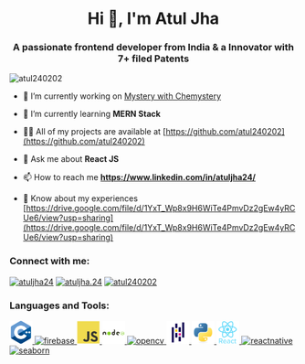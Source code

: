 
<h1 align="center">Hi 👋, I'm Atul Jha</h1>
<h3 align="center">A passionate frontend developer from India & a Innovator with 7+ filed Patents</h3>

<p align="left"> <img src="https://komarev.com/ghpvc/?username=atul240202&label=Profile%20views&color=0e75b6&style=flat" alt="atul240202" /> </p>

- 🔭 I’m currently working on [Mystery with Chemystery](https://github.com/Atul240202/chemystery)

- 🌱 I’m currently learning **MERN Stack**

- 👨‍💻 All of my projects are available at [https://github.com/atul240202](https://github.com/atul240202)

- 💬 Ask me about **React JS**

- 📫 How to reach me **https://www.linkedin.com/in/atuljha24/**

- 📄 Know about my experiences [https://drive.google.com/file/d/1YxT_Wp8x9H6WiTe4PmvDz2gEw4yRCUe6/view?usp=sharing](https://drive.google.com/file/d/1YxT_Wp8x9H6WiTe4PmvDz2gEw4yRCUe6/view?usp=sharing)

<h3 align="left">Connect with me:</h3>
<p align="left">
<a href="https://linkedin.com/in/atuljha24" target="blank"><img align="center" src="https://raw.githubusercontent.com/rahuldkjain/github-profile-readme-generator/master/src/images/icons/Social/linked-in-alt.svg" alt="atuljha24" height="30" width="40" /></a>
<a href="https://instagram.com/atuljha.24" target="blank"><img align="center" src="https://raw.githubusercontent.com/rahuldkjain/github-profile-readme-generator/master/src/images/icons/Social/instagram.svg" alt="atuljha.24" height="30" width="40" /></a>
<a href="https://www.leetcode.com/atul240202" target="blank"><img align="center" src="https://raw.githubusercontent.com/rahuldkjain/github-profile-readme-generator/master/src/images/icons/Social/leet-code.svg" alt="atul240202" height="30" width="40" /></a>
</p>

<h3 align="left">Languages and Tools:</h3>
<p align="left"> <a href="https://www.w3schools.com/cpp/" target="_blank" rel="noreferrer"> <img src="https://raw.githubusercontent.com/devicons/devicon/master/icons/cplusplus/cplusplus-original.svg" alt="cplusplus" width="40" height="40"/> </a> <a href="https://firebase.google.com/" target="_blank" rel="noreferrer"> <img src="https://www.vectorlogo.zone/logos/firebase/firebase-icon.svg" alt="firebase" width="40" height="40"/> </a> <a href="https://developer.mozilla.org/en-US/docs/Web/JavaScript" target="_blank" rel="noreferrer"> <img src="https://raw.githubusercontent.com/devicons/devicon/master/icons/javascript/javascript-original.svg" alt="javascript" width="40" height="40"/> </a> <a href="https://nodejs.org" target="_blank" rel="noreferrer"> <img src="https://raw.githubusercontent.com/devicons/devicon/master/icons/nodejs/nodejs-original-wordmark.svg" alt="nodejs" width="40" height="40"/> </a> <a href="https://opencv.org/" target="_blank" rel="noreferrer"> <img src="https://www.vectorlogo.zone/logos/opencv/opencv-icon.svg" alt="opencv" width="40" height="40"/> </a> <a href="https://pandas.pydata.org/" target="_blank" rel="noreferrer"> <img src="https://raw.githubusercontent.com/devicons/devicon/2ae2a900d2f041da66e950e4d48052658d850630/icons/pandas/pandas-original.svg" alt="pandas" width="40" height="40"/> </a> <a href="https://www.python.org" target="_blank" rel="noreferrer"> <img src="https://raw.githubusercontent.com/devicons/devicon/master/icons/python/python-original.svg" alt="python" width="40" height="40"/> </a> <a href="https://reactjs.org/" target="_blank" rel="noreferrer"> <img src="https://raw.githubusercontent.com/devicons/devicon/master/icons/react/react-original-wordmark.svg" alt="react" width="40" height="40"/> </a> <a href="https://reactnative.dev/" target="_blank" rel="noreferrer"> <img src="https://reactnative.dev/img/header_logo.svg" alt="reactnative" width="40" height="40"/> </a> <a href="https://seaborn.pydata.org/" target="_blank" rel="noreferrer"> <img src="https://seaborn.pydata.org/_images/logo-mark-lightbg.svg" alt="seaborn" width="40" height="40"/> </a> </p>
